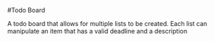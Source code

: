 #Todo Board

A todo board that allows for multiple lists to be created. Each list can manipulate an item that has a valid deadline and a description
